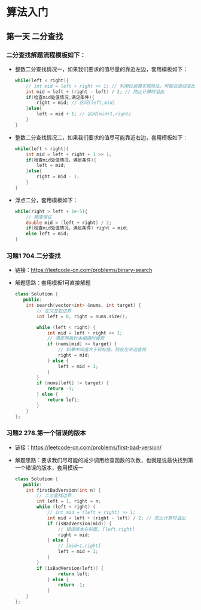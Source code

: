 # 算法入门
## 第一天 二分查找

### 二分查找解题流程模板如下：

- 整数二分查找情况一，如果我们要求的值尽量的靠近左边，套用模板如下：

  ```c++
  while(left < right){
      // int mid = left + right >> 1; // 利用位运算实现除法，可能会造成溢出
      int mid = left + (right - left) / 2; // 防止计算时溢出
      if(检查mid处值情况,满足条件){
          right = mid; // 区间[left,mid]
      }else{
          left = mid + 1; // 区间[mid+1,right]
      }
  }
  ```

- 整数二分查找情况二，如果我们要求的值尽可能靠近右边，套用模板如下：

  ```c++
  while(left < right){
      int mid = left + right + 1 >> 1;
      if(检查mid处值情况，满足条件){
          left = mid;
      }else{
          right = mid - 1;
      }
  }
  ```

- 浮点二分，套用模板如下：

  ```c++
  while(right > left + 1e-5){
      // 精度保证
      double mid = (left + right) / 2;
      if(检查mid处值情况，满足条件) right = mid;
      else left = mid;
  }
  ```

### 习题1 704.二分查找

- 链接：https://leetcode-cn.com/problems/binary-search

- 解题思路：套用模板1可直接解题

  ```c++
  class Solution {
     public:
      int search(vector<int> &nums, int target) {
          // 定义左右边界
          int left = 0, right = nums.size();
  
          while (left < right) {
              int mid = left + right >> 1;
              // 满足两指针未相遇时搜索
              if (nums[mid] >= target) {
                  // 如果中间值大于目标值，则在左半边查找
                  right = mid;
              } else {
                  left = mid + 1;
              }
          }
          if (nums[left] != target) {
              return -1;
          } else {
              return left;
          }
      }
  };
  ```
### 习题2 278.第一个错误的版本
- 链接：https://leetcode-cn.com/problems/first-bad-version/

- 解题思路：要求我们尽可能的减少调用检查函数的次数，也就是说最快找到第一个错误的版本，套用模板一

  ```c++
  class Solution {
     public:
      int firstBadVersion(int n) {
          // 二分查找边界
          int left = 1, right = n;
          while (left < right) {
              // int mid = (left + right) >> 1;
              int mid = left + (right - left) / 2; // 防止计算时溢出
              if (isBadVersion(mid)) {
                  // 错误版本在前面, [left,right]
                  right = mid;
              } else {
                  // [mid+1,right]
                  left = mid + 1;
              }
          }
          if (isBadVersion(left)) {
                  return left;
              } else {
                  return -1;
              }
      }
  };
  ```
  
  ​	
